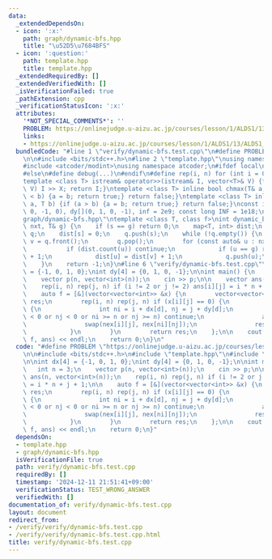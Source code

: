 ```yaml
---
data:
  _extendedDependsOn:
  - icon: ':x:'
    path: graph/dynamic-bfs.hpp
    title: "\u52D5\u7684BFS"
  - icon: ':question:'
    path: template.hpp
    title: template.hpp
  _extendedRequiredBy: []
  _extendedVerifiedWith: []
  _isVerificationFailed: true
  _pathExtension: cpp
  _verificationStatusIcon: ':x:'
  attributes:
    '*NOT_SPECIAL_COMMENTS*': ''
    PROBLEM: https://onlinejudge.u-aizu.ac.jp/courses/lesson/1/ALDS1/13/ALDS1_13_B
    links:
    - https://onlinejudge.u-aizu.ac.jp/courses/lesson/1/ALDS1/13/ALDS1_13_B
  bundledCode: "#line 1 \"verify/dynamic-bfs.test.cpp\"\n#define PROBLEM \"https://onlinejudge.u-aizu.ac.jp/courses/lesson/1/ALDS1/13/ALDS1_13_B\"\
    \n\n#include <bits/stdc++.h>\n#line 2 \"template.hpp\"\nusing namespace std;\n\
    #include <atcoder/modint>\nusing namespace atcoder;\n#ifdef local\n#include <debug.hpp>\n\
    #else\n#define debug(...)\n#endif\n#define rep(i, n) for (int i = 0; i < n; i++)\n\
    template <class T> istream& operator>>(istream& I, vector<T>& V) {for (T& X :\
    \ V) I >> X; return I;}\ntemplate <class T> inline bool chmax(T& a, T b) {if (a\
    \ < b) {a = b; return true;} return false;}\ntemplate <class T> inline bool chmin(T&\
    \ a, T b) {if (a > b) {a = b; return true;} return false;}\nconst int dx[](1,\
    \ 0, -1, 0), dy[](0, 1, 0, -1), inf = 2e9; const long INF = 1e18;\n#line 1 \"\
    graph/dynamic-bfs.hpp\"\ntemplate <class T, class f>\nint dynamic_bfs(T& s, f&\
    \ nxt, T& g) {\n    if (s == g) return 0;\n    map<T, int> dist;\n    queue<T>\
    \ q;\n    dist[s] = 0;\n    q.push(s);\n    while (!q.empty()) {\n        auto\
    \ v = q.front();\n        q.pop();\n        for (const auto& u : nxt(v)) {\n \
    \           if (dist.count(u)) continue;\n            if (u == g) return dist[v]\
    \ + 1;\n            dist[u] = dist[v] + 1;\n            q.push(u);\n        }\n\
    \    }\n    return -1;\n}\n#line 6 \"verify/dynamic-bfs.test.cpp\"\n\nint dx[4]\
    \ = {-1, 0, 1, 0};\nint dy[4] = {0, 1, 0, -1};\n\nint main() {\n    int n = 3;\n\
    \    vector p(n, vector<int>(n));\n    cin >> p;\n\n    vector ans(n, vector<int>(n));\n\
    \    rep(i, n) rep(j, n) if (i != 2 or j != 2) ans[i][j] = i * n + j + 1;\n\n\
    \    auto f = [&](vector<vector<int>> &x) {\n        vector<vector<vector<int>>>\
    \ res;\n        rep(i, n) rep(j, n) if (x[i][j] == 0) {\n            rep(d, 4)\
    \ {\n                int ni = i + dx[d], nj = j + dy[d];\n                if (ni\
    \ < 0 or nj < 0 or ni >= n or nj >= n) continue;\n                auto nex = x;\n\
    \                swap(nex[i][j], nex[ni][nj]);\n                res.push_back(nex);\n\
    \            }\n        }\n        return res;\n    };\n\n    cout << dynamic_bfs(p,\
    \ f, ans) << endl;\n    return 0;\n}\n"
  code: "#define PROBLEM \"https://onlinejudge.u-aizu.ac.jp/courses/lesson/1/ALDS1/13/ALDS1_13_B\"\
    \n\n#include <bits/stdc++.h>\n#include \"template.hpp\"\n#include \"graph/dynamic-bfs.hpp\"\
    \n\nint dx[4] = {-1, 0, 1, 0};\nint dy[4] = {0, 1, 0, -1};\n\nint main() {\n \
    \   int n = 3;\n    vector p(n, vector<int>(n));\n    cin >> p;\n\n    vector\
    \ ans(n, vector<int>(n));\n    rep(i, n) rep(j, n) if (i != 2 or j != 2) ans[i][j]\
    \ = i * n + j + 1;\n\n    auto f = [&](vector<vector<int>> &x) {\n        vector<vector<vector<int>>>\
    \ res;\n        rep(i, n) rep(j, n) if (x[i][j] == 0) {\n            rep(d, 4)\
    \ {\n                int ni = i + dx[d], nj = j + dy[d];\n                if (ni\
    \ < 0 or nj < 0 or ni >= n or nj >= n) continue;\n                auto nex = x;\n\
    \                swap(nex[i][j], nex[ni][nj]);\n                res.push_back(nex);\n\
    \            }\n        }\n        return res;\n    };\n\n    cout << dynamic_bfs(p,\
    \ f, ans) << endl;\n    return 0;\n}"
  dependsOn:
  - template.hpp
  - graph/dynamic-bfs.hpp
  isVerificationFile: true
  path: verify/dynamic-bfs.test.cpp
  requiredBy: []
  timestamp: '2024-12-11 21:51:41+09:00'
  verificationStatus: TEST_WRONG_ANSWER
  verifiedWith: []
documentation_of: verify/dynamic-bfs.test.cpp
layout: document
redirect_from:
- /verify/verify/dynamic-bfs.test.cpp
- /verify/verify/dynamic-bfs.test.cpp.html
title: verify/dynamic-bfs.test.cpp
---
```

